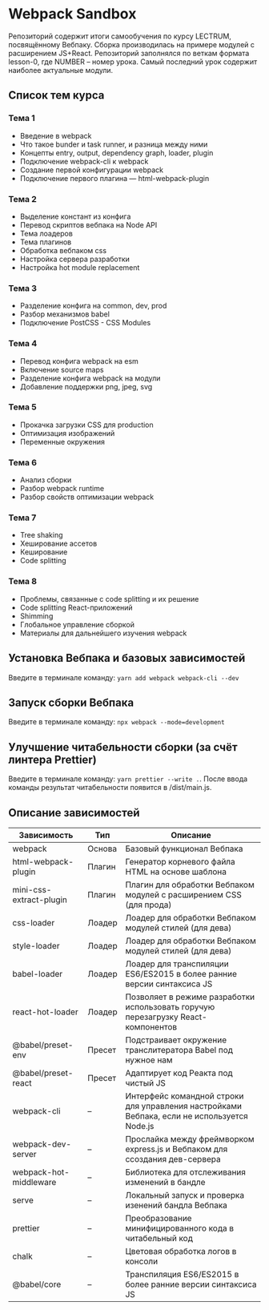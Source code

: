 # Webpack Sandbox

Репозиторий содержит итоги самообучения по курсу LECTRUM, посвящённому Вебпаку.
Сборка производилась на примере модулей с расширением JS+React.
Репозиторий заполнялся по веткам формата lesson-0<NUMBER>, где NUMBER – номер урока.
Самый последний урок содержит наиболее актуальные модули.

## Список тем курса

### Тема 1

- Введение в webpack
- Что такое bunder и task runner, и разница между ними
- Концепты entry, output, dependency graph, loader, plugin
- Подключение webpack-cli к webpack
- Создание первой конфигурации webpack
- Подключение первого плагина — html-webpack-plugin

### Тема 2

- Выделение констант из конфига
- Перевод скриптов вебпака на Node API
- Тема лоадеров
- Тема плагинов
- Обработка вебпаком css
- Настройка сервера разработки
- Настройка hot module replacement

### Тема 3

- Разделение конфига на common, dev, prod
- Разбор механизмов babel
- Подключение PostCSS - CSS Modules

### Тема 4

- Перевод конфига webpack на esm
- Включение source maps
- Разделение конфига webpack на модули
- Добавление поддержки png, jpeg, svg

### Тема 5

- Прокачка загрузки CSS для production
- Оптимизация изображений
- Переменные окружения

### Тема 6

- Анализ сборки
- Разбор webpack runtime
- Разбор свойств оптимизации webpack

### Тема 7

- Tree shaking
- Хеширование ассетов
- Кеширование
- Code splitting

### Тема 8

- Проблемы, связанные с code splitting и их решение
- Code splitting React-приложений
- Shimming
- Глобальное управление сборкой
- Материалы для дальнейшего изучения webpack

## Установка Вебпака и базовых зависимостей

Введите в терминале команду: `yarn add webpack webpack-cli --dev`

## Запуск сборки Вебпака

Введите в терминале команду: `npx webpack --mode=development`

## Улучшение читабельности сборки (за счёт линтера Prettier)

Введите в терминале команду: `yarn prettier --write .`.
После ввода команды результат читабельности появится в /dist/main.js.

## Описание зависимостей

| Зависимость             | Тип    | Описание                                                                                    |
| ----------------------- | ------ | ------------------------------------------------------------------------------------------- |
| webpack                 | Основа | Базовый функционал Вебпака                                                                  |
| html-webpack-plugin     | Плагин | Генератор корневого файла HTML на основе шаблона                                            |
| mini-css-extract-plugin | Плагин | Плагин для обработки Вебпаком модулей с расширением CSS (для прода)                         |
| css-loader              | Лоадер | Лоадер для обработки Вебпаком модулей стилей (для дева)                                     |
| style-loader            | Лоадер | Лоадер для обработки Вебпаком модулей стилей (для дева)                                     |
| babel-loader            | Лоадер | Лоадер для транспиляции ES6/ES2015 в более ранние версии синтаксиса JS                      |
| react-hot-loader        | Лоадер | Позволяет в режиме разработки использовать горучую перезагрузку React-компонентов           |
| @babel/preset-env       | Пресет | Подстраивает окружение транслитератора Babel под нужное нам                                 |
| @babel/preset-react     | Пресет | Адаптирует код Реакта под чистый JS                                                         |
| webpack-cli             | –      | Интерфейс командной строки для управления настройками Вебпака, если не используется Node.js |
| webpack-dev-server      | –      | Прослайка между фреймворком express.js и Вебпаком для ссоздания дев-сервера                 |
| webpack-hot-middleware  | –      | Библиотека для отслеживания изменений в бандле                                              |
| serve                   | –      | Локальный запуск и проверка изенений бандла Вебпака                                         |
| prettier                | –      | Преобразование минифицированного кода в читабельный код                                     |
| chalk                   | –      | Цветовая обработка логов в консоли                                                          |
| @babel/core             | –      | Транспиляция ES6/ES2015 в более ранние версии синтаксиса JS                                 |
